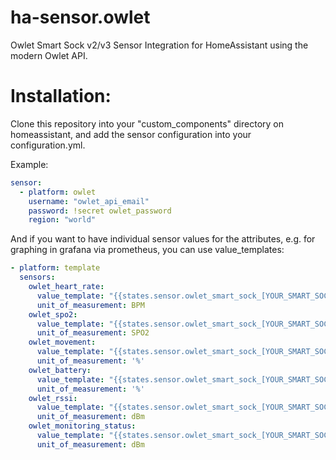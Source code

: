 # ha-sensor.owlet
Owlet Smart Sock v2/v3 Sensor Integration for HomeAssistant using the modern Owlet API.

# Installation:
Clone this repository into your "custom_components" directory on homeassistant, and add the sensor configuration into your configuration.yml.

Example:
```yaml
sensor:
  - platform: owlet
    username: "owlet_api_email"
    password: !secret owlet_password
    region: "world"
```
And if you want to have individual sensor values for the attributes, e.g. for graphing in grafana via prometheus, you can use value_templates:
```yaml
- platform: template
  sensors:
    owlet_heart_rate:
      value_template: "{{states.sensor.owlet_smart_sock_[YOUR_SMART_SOCK_SERIAL_NUMBER].attributes.heart_rate}}"
      unit_of_measurement: BPM
    owlet_spo2:
      value_template: "{{states.sensor.owlet_smart_sock_[YOUR_SMART_SOCK_SERIAL_NUMBER].attributes.oxygen_saturation}}"
      unit_of_measurement: SPO2
    owlet_movement:
      value_template: "{{states.sensor.owlet_smart_sock_[YOUR_SMART_SOCK_SERIAL_NUMBER].attributes.movement}}"
      unit_of_measurement: '%'
    owlet_battery:
      value_template: "{{states.sensor.owlet_smart_sock_[YOUR_SMART_SOCK_SERIAL_NUMBER].attributes.battery}}"
      unit_of_measurement: '%'
    owlet_rssi:
      value_template: "{{states.sensor.owlet_smart_sock_[YOUR_SMART_SOCK_SERIAL_NUMBER].attributes.ble_rssi}}"
      unit_of_measurement: dBm
    owlet_monitoring_status:
      value_template: "{{states.sensor.owlet_smart_sock_[YOUR_SMART_SOCK_SERIAL_NUMBER].attributes.ble_rssi}}"
      unit_of_measurement: dBm
```

